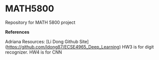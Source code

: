 # MATH5800
Repository for MATH 5800 project

**References**

Adriana Resources:
[Li Dong Github Site] (https://github.com/ldong87/ECSE4965_Deep_Learning) HW3 is for digit recognizer. HW4 is for CNN
